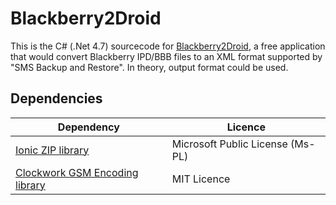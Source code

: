 # Blackberry2Droid

This is the C# (.Net 4.7) sourcecode for [Blackberry2Droid](https://damn.technology/blackberry2droid), a free application that would convert Blackberry IPD/BBB files to an XML format supported by "SMS Backup and Restore". In theory, output format could be used.

## Dependencies

| Dependency    | Licence       |
| ------------- | ------------- |
| [Ionic ZIP library](https://dotnetzip.codeplex.com/) | Microsoft Public License (Ms-PL) |
| [Clockwork GSM Encoding library](https://github.com/mediaburst/.NET-GSM-Encoding) | MIT Licence |


